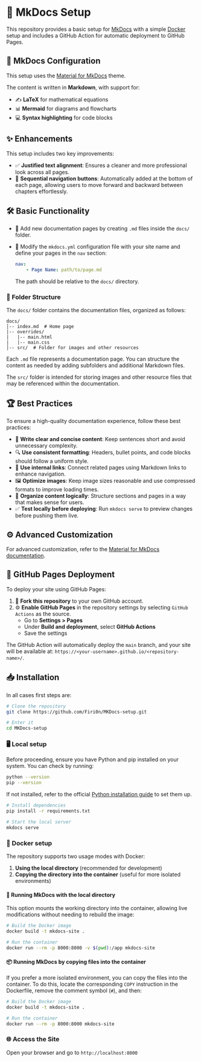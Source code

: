 # :rocket: MkDocs Setup

This repository provides a basic setup for [MkDocs](https://www.mkdocs.org/) with a simple
[Docker](https://www.docker.com/) setup and includes a GitHub Action for automatic deployment to GitHub Pages.

## :pushpin: MkDocs Configuration

This setup uses the [Material for MkDocs](https://squidfunk.github.io/mkdocs-material/) theme.

The content is written in **Markdown**, with support for:

-   :writing_hand: **LaTeX** for mathematical equations
-   :bar_chart: **Mermaid** for diagrams and flowcharts
-   :computer: **Syntax highlighting** for code blocks

## :sparkles: Enhancements

This setup includes two key improvements:

-   :white_check_mark: **Justified text alignment**: Ensures a cleaner and more professional look across all pages.
-   :repeat: **Sequential navigation buttons**: Automatically added at the bottom of each page, allowing users to move
    forward and backward between chapters effortlessly.

## :hammer_and_wrench: Basic Functionality

-   :page_facing_up: Add new documentation pages by creating `.md` files inside the `docs/` folder.

-   :wrench: Modify the `mkdocs.yml` configuration file with your site name and define your pages in the `nav` section:

    ```yaml
    nav:
        - Page Name: path/to/page.md
    ```

    The path should be relative to the `docs/` directory.

### :open_file_folder: Folder Structure

The `docs/` folder contains the documentation files, organized as follows:

```
docs/
│-- index.md  # Home page
|-- overrides/
|   |-- main.html
|   |-- main.css
│-- src/  # Folder for images and other resources
```

Each `.md` file represents a documentation page. You can structure the content as needed by adding subfolders and
additional Markdown files.

The `src/` folder is intended for storing images and other resource files that may be referenced within the
documentation.

## :trophy: Best Practices

To ensure a high-quality documentation experience, follow these best practices:

-   :memo: **Write clear and concise content**: Keep sentences short and avoid unnecessary complexity.
-   :mag: **Use consistent formatting**: Headers, bullet points, and code blocks should follow a uniform style.
-   :link: **Use internal links**: Connect related pages using Markdown links to enhance navigation.
-   :framed_picture: **Optimize images**: Keep image sizes reasonable and use compressed formats to improve loading
    times.
-   :book: **Organize content logically**: Structure sections and pages in a way that makes sense for users.
-   :white_check_mark: **Test locally before deploying**: Run `mkdocs serve` to preview changes before pushing them
    live.

## :gear: Advanced Customization

For advanced customization, refer to the
[Material for MkDocs documentation](https://squidfunk.github.io/mkdocs-material/creating-your-site/#advanced-configuration).

## :rocket: GitHub Pages Deployment

To deploy your site using GitHub Pages:

1. :fork_and_knife: **Fork this repository** to your own GitHub account.
2. :gear: **Enable GitHub Pages** in the repository settings by selecting `GitHub Actions` as the source.
    - Go to **Settings > Pages**
    - Under **Build and deployment**, select **GitHub Actions**
    - Save the settings

The GitHub Action will automatically deploy the `main` branch, and your site will be available at:
`https://<your-username>.github.io/<repository-name>/`.

## :inbox_tray: Installation

In all cases first steps are:

```sh
# Clone the repository
git clone https://github.com/Firi0n/MKDocs-setup.git

# Enter it
cd MKDocs-setup
```

### :desktop_computer: Local setup

Before proceeding, ensure you have Python and pip installed on your system. You can check by running:

```sh
python --version
pip --version
```

If not installed, refer to the official [Python installation guide](https://www.python.org/downloads/) to set them up.

```sh
# Install dependencies
pip install -r requirements.txt

# Start the local server
mkdocs serve
```

### :whale: Docker setup

The repository supports two usage modes with Docker:

1. **Using the local directory** (recommended for development)
2. **Copying the directory into the container** (useful for more isolated environments)

#### :rocket: Running MkDocs with the local directory

This option mounts the working directory into the container, allowing live modifications without needing to rebuild the
image:

```sh
# Build the Docker image
docker build -t mkdocs-site .

# Run the container
docker run --rm -p 8000:8000 -v $(pwd):/app mkdocs-site
```

#### :package: Running MkDocs by copying files into the container

If you prefer a more isolated environment, you can copy the files into the container. To do this, locate the
corresponding `COPY` instruction in the Dockerfile, remove the comment symbol (`#`), and then:

```sh
# Build the Docker image
docker build -t mkdocs-site .

# Run the container
docker run --rm -p 8000:8000 mkdocs-site
```

### :globe_with_meridians: Access the Site

Open your browser and go to `http://localhost:8000`
